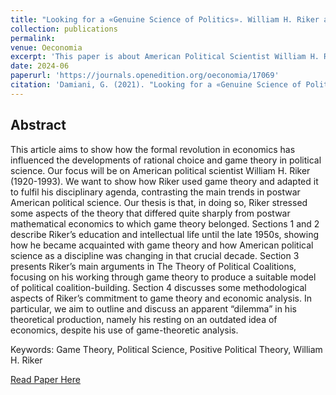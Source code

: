 ```yaml
---
title: "Looking for a «Genuine Science of Politics». William H. Riker and the Game Theoretical Turn in Political Science"
collection: publications
permalink:
venue: Oeconomia
excerpt: 'This paper is about American Political Scientist William H. Riker and his role in introducing Game Theory in Political Science.'
date: 2024-06
paperurl: 'https://journals.openedition.org/oeconomia/17069'
citation: 'Damiani, G. (2021). "Looking for a «Genuine Science of Politics». William H. Riker and the Game Theoretical Turn in Political Science."  Oeconomia, 14-2, 149-193: http://journals.openedition.org/oeconomia/17069; DOI : https://doi.org/10.4000/120il'
---
```


## Abstract
This article aims to show how the formal revolution in economics has influenced the developments of rational choice and game theory in political science. Our focus will be on American political scientist William H. Riker (1920-1993). We want to show how Riker used game theory and adapted it to fulfil his disciplinary agenda, contrasting the main trends in postwar American political science. Our thesis is that, in doing so, Riker stressed some aspects of the theory that differed quite sharply from postwar mathematical economics to which game theory belonged. Sections 1 and 2 describe Riker’s education and intellectual life until the late 1950s, showing how he became acquainted with game theory and how American political science as a discipline was changing in that crucial decade. Section 3 presents Riker’s main arguments in The Theory of Political Coalitions, focusing on his working through game theory to produce a suitable model of political coalition-building. Section 4 discusses some methodological aspects of Riker’s commitment to game theory and economic analysis. In particular, we aim to outline and discuss an apparent “dilemma” in his theoretical production, namely his resting on an outdated idea of economics, despite his use of game-theoretic analysis.

Keywords: Game Theory, Political Science, Positive Political Theory, William H. Riker

[Read Paper Here](https://journals.openedition.org/oeconomia/17069)
